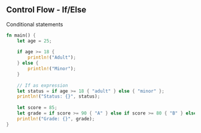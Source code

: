 <!-- METADATA
{
  "title": "Rustlang Control Flow   Ifelse",
  "tags": [
    "rust",
    "control-flow"
  ],
  "language": "rust"
}
-->

## Control Flow - If/Else
Conditional statements
```rust
fn main() {
    let age = 25;
    
    if age >= 18 {
        println!("Adult");
    } else {
        println!("Minor");
    }
    
    // If as expression
    let status = if age >= 18 { "adult" } else { "minor" };
    println!("Status: {}", status);
    
    let score = 85;
    let grade = if score >= 90 { "A" } else if score >= 80 { "B" } else { "C" };
    println!("Grade: {}", grade);
}
```